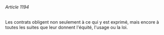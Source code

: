 ###### Article 1194

Les contrats obligent non seulement à ce qui y est exprimé, mais encore à toutes les suites que leur donnent l'équité, l'usage ou la loi.

